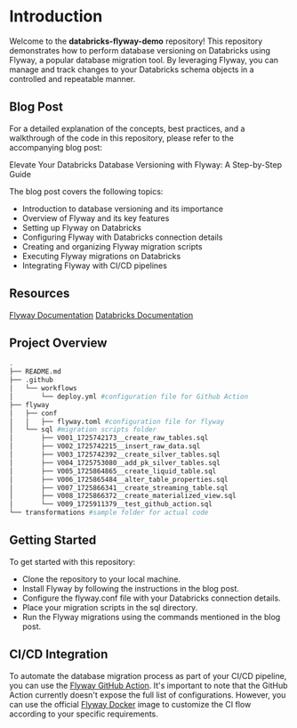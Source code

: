 # Introduction

Welcome to the **databricks-flyway-demo** repository! This repository demonstrates how to perform database versioning on Databricks using Flyway, a popular database migration tool. By leveraging Flyway, you can manage and track changes to your Databricks schema objects in a controlled and repeatable manner.


## Blog Post

For a detailed explanation of the concepts, best practices, and a walkthrough of the code in this repository, please refer to the accompanying blog post:

Elevate Your Databricks Database Versioning with Flyway: A Step-by-Step Guide

The blog post covers the following topics:
- Introduction to database versioning and its importance
- Overview of Flyway and its key features
- Setting up Flyway on Databricks
- Configuring Flyway with Databricks connection details
- Creating and organizing Flyway migration scripts
- Executing Flyway migrations on Databricks
- Integrating Flyway with CI/CD pipelines


## Resources

[Flyway Documentation](https://documentation.red-gate.com/flyway)
[Databricks Documentation](https://docs.databricks.com/en/index.html)


## Project Overview

```bash
.
├── README.md
├── .github
│   └── workflows
│       └── deploy.yml #configuration file for Github Action
├── flyway
│   ├── conf
│   │   ├── flyway.toml #configuration file for flyway
│   └── sql #migration scripts folder
│       ├── V001_1725742173__create_raw_tables.sql
│       ├── V002_1725742215__insert_raw_data.sql
│       ├── V003_1725742392__create_silver_tables.sql
│       ├── V004_1725753080__add_pk_silver_tables.sql
│       ├── V005_1725864865__create_liquid_table.sql
│       ├── V006_1725865484__alter_table_properties.sql
│       ├── V007_1725866341__create_streaming_table.sql
│       ├── V008_1725866372__create_materialized_view.sql
│       └── V009_1725911379__test_github_action.sql
└── transformations #sample folder for actual code
```


## Getting Started

To get started with this repository:
- Clone the repository to your local machine.
- Install Flyway by following the instructions in the blog post.
- Configure the flyway.conf file with your Databricks connection details.
- Place your migration scripts in the sql directory.
- Run the Flyway migrations using the commands mentioned in the blog post.


## CI/CD Integration

To automate the database migration process as part of your CI/CD pipeline, you can use the [Flyway GitHub Action](https://github.com/marketplace/actions/flyway-migrate). It's important to note that the GitHub Action currently doesn't expose the full list of configurations. However, you can use the official [Flyway Docker](https://hub.docker.com/r/flyway/flyway) image to customize the CI flow according to your specific requirements.